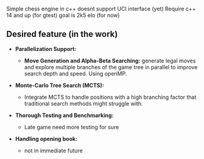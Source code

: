 Simple chess engine in c++
doesnt support UCI interface (yet)
Require c++ 14 and up (for gtest)
goal is 2k5 elo (for now)

## Desired feature (in the work)

- **Parallelization Support:**
  - **Move Generation and Alpha-Beta Searching:** generate legal moves and explore multiple branches of the game tree in parallel to improve search depth and speed. Using openMP.

- **Monte-Carlo Tree Search (MCTS):**
  - Integrate MCTS to handle positions with a high branching factor that traditional search methods might struggle with.

- **Thorough Testing and Benchmarking:**
  - Late game need more testing for sure

- **Handling opening book:** 
  - not in immediate future 







